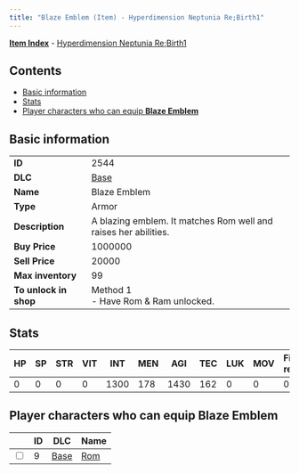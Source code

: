 ```yaml
---
title: "Blaze Emblem (Item) - Hyperdimension Neptunia Re;Birth1"
---
```


[**Item Index**](/neptunia/rb1/item/index.html) - [Hyperdimension Neptunia Re;Birth1](/neptunia/rb1)

## Contents

- [Basic information](#basic-information)
- [Stats](#stats)
- [Player characters who can equip **Blaze Emblem**](#player-characters-who-can-equip-blaze-emblem)

## Basic information

|   |   |
| -- | -- |
| **ID** | 2544 |
| **DLC** | [Base](/neptunia/rb1/dlc/1-base.html) |
| **Name** | Blaze Emblem |
| **Type** | Armor |
| **Description** | A blazing emblem. It matches Rom well and raises her abilities. |
| **Buy Price** | 1000000 |
| **Sell Price** | 20000 |
| **Max inventory** | 99 |
| **To unlock in shop** | Method 1<br />- Have Rom & Ram unlocked. |

## Stats

| HP | SP | STR | VIT | INT | MEN | AGI | TEC | LUK | MOV | Fire res. | Ice res. | Wind res. | Lightning res. |
| -- | -- | --- | --- | --- | --- | --- | --- | --- | --- | --------- | -------- | --------- | -------------- |
| 0 | 0 | 0 | 0 | 1300 | 178 | 1430 | 162 | 0 | 0 | 0 | 0 | 0 | 0 |

## Player characters who can equip **Blaze Emblem**

|    | ID | DLC | Name |
| -- | -- | --- | ---- |
| <input type="checkbox" id="rb1-player-1-9" class="trackbox" /> | 9 | [Base](/neptunia/rb1/dlc/1-base.html) | [Rom](/neptunia/rb1/player/1-9-rom.html) |